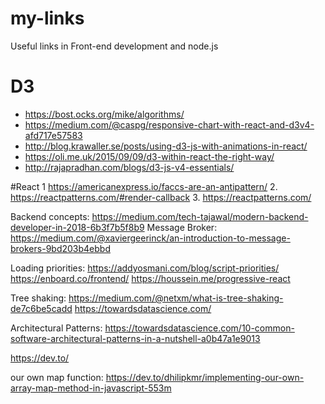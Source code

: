 # my-links
Useful links in Front-end development and node.js

# D3
* https://bost.ocks.org/mike/algorithms/
* https://medium.com/@caspg/responsive-chart-with-react-and-d3v4-afd717e57583
* http://blog.krawaller.se/posts/using-d3-js-with-animations-in-react/
* https://oli.me.uk/2015/09/09/d3-within-react-the-right-way/
* http://rajapradhan.com/blogs/d3-js-v4-essentials/


#React
1 https://americanexpress.io/faccs-are-an-antipattern/
2. https://reactpatterns.com/#render-callback
3. https://reactpatterns.com/

Backend concepts:
https://medium.com/tech-tajawal/modern-backend-developer-in-2018-6b3f7b5f8b9
Message Broker:
https://medium.com/@xaviergeerinck/an-introduction-to-message-brokers-9bd203b4ebbd

Loading priorities:
https://addyosmani.com/blog/script-priorities/
https://enboard.co/frontend/
https://houssein.me/progressive-react

Tree shaking:
https://medium.com/@netxm/what-is-tree-shaking-de7c6be5cadd
https://towardsdatascience.com/

Architectural Patterns:
https://towardsdatascience.com/10-common-software-architectural-patterns-in-a-nutshell-a0b47a1e9013

https://dev.to/

our own map function:
https://dev.to/dhilipkmr/implementing-our-own-array-map-method-in-javascript-553m

